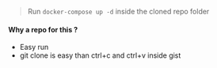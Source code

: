 > Run `docker-compose up -d` inside the cloned repo folder

#### Why a repo for this ?
- Easy run
- git clone is easy than ctrl+c and ctrl+v inside gist


